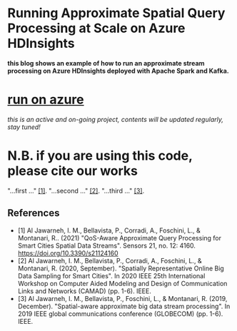 # Running Approximate Spatial Query Processing at Scale on Azure HDInsights

**this blog shows an example of how to run an approximate stream processing on Azure HDInsights deployed with Apache Spark and Kafka.**


# [run on azure](./instructions/run_on_Azure.md)

*this is an active and on-going project, contents will be updated regularly, stay tuned!*

# N.B. if you are using this code, please cite our works
"...first ..." [[1]](#1).
"...second ..." [[2]](#2).
"...third ..." [[3]](#3).

## References
- <a id="1">[1]</a> 
Al Jawarneh, I. M., Bellavista, P., Corradi, A., Foschini, L., & Montanari, R..  (2021)
"QoS-Aware Approximate Query Processing for Smart Cities Spatial Data Streams".
Sensors 21, no. 12: 4160. https://doi.org/10.3390/s21124160
- <a id="2">[2]</a> 
Al Jawarneh, I. M., Bellavista, P., Corradi, A., Foschini, L., & Montanari, R. (2020, September).
"Spatially Representative Online Big Data Sampling for Smart Cities".
In 2020 IEEE 25th International Workshop on Computer Aided Modeling and Design of Communication Links and Networks (CAMAD) (pp. 1-6). IEEE.
- <a id="3">[3]</a> 
Al Jawarneh, I. M., Bellavista, P., Foschini, L., & Montanari, R. (2019, December). 
"Spatial-aware approximate big data stream processing". 
In 2019 IEEE global communications conference (GLOBECOM) (pp. 1-6). IEEE.
